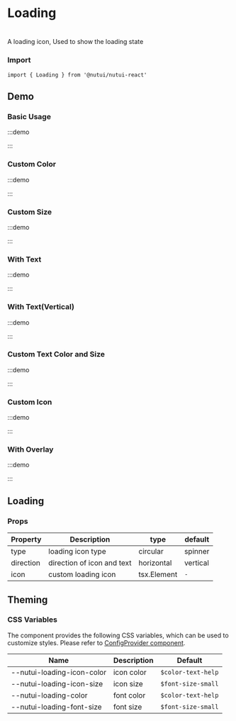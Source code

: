 # Loading

#

A loading icon, Used to show the loading state

### Import

```tsx
import { Loading } from '@nutui/nutui-react'
```

## Demo

### Basic Usage

:::demo

<CodeBlock src='h5/demo1.tsx'></CodeBlock>

:::

### Custom Color

:::demo

<CodeBlock src='h5/demo2.tsx'></CodeBlock>

:::

### Custom Size

:::demo

<CodeBlock src='h5/demo3.tsx'></CodeBlock>

:::

### With Text

:::demo

<CodeBlock src='h5/demo4.tsx'></CodeBlock>

:::

### With Text(Vertical)

:::demo

<CodeBlock src='h5/demo5.tsx'></CodeBlock>

:::

### Custom Text Color and Size

:::demo

<CodeBlock src='h5/demo6.tsx'></CodeBlock>

:::

### Custom Icon

:::demo

<CodeBlock src='h5/demo7.tsx'></CodeBlock>

:::

### With Overlay

:::demo

<CodeBlock src='h5/demo8.tsx'></CodeBlock>

:::

## Loading

### Props

| Property | Description | type | default |
| --- | --- | --- | --- |
| type | loading icon type | circular | spinner | `circular` |
| direction | direction of icon and text | horizontal | vertical | `horizontal` |
| icon | custom loading icon | tsx.Element | `-` |

## Theming

### CSS Variables

The component provides the following CSS variables, which can be used to customize styles. Please refer to [ConfigProvider component](#/en-US/component/configprovider).

| Name | Description | Default |
| --- | --- | --- |
| \--nutui-loading-icon-color | icon color | `$color-text-help` |
| \--nutui-loading-icon-size | icon size | `$font-size-small` |
| \--nutui-loading-color | font color | `$color-text-help` |
| \--nutui-loading-font-size | font size | `$font-size-small` |
